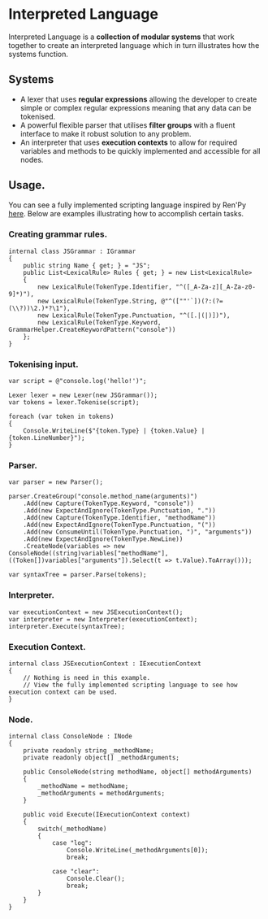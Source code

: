 # Interpreted Language
Interpreted Language is a **collection of modular systems** that work together to create an interpreted language which in turn illustrates how the systems function.

## Systems
- A lexer that uses **regular expressions** allowing the developer to create simple or complex regular expressions meaning that any data can be tokenised.
- A powerful flexible parser that utilises **filter groups** with a fluent interface to make it robust solution to any problem.
- An interpreter that uses **execution contexts** to allow for required variables and methods to be quickly implemented and accessible for all nodes.

## Usage.

You can see a fully implemented scripting language inspired by Ren'Py [here](/Interpreted-Language/Examples/RenPy/Language).
Below are examples illustrating how to accomplish certain tasks. 

### Creating grammar rules.
	internal class JSGrammar : IGrammar
    {
        public string Name { get; } = "JS";
        public List<LexicalRule> Rules { get; } = new List<LexicalRule>
        {
            new LexicalRule(TokenType.Identifier, "^([_A-Za-z][_A-Za-z0-9]*)"),
            new LexicalRule(TokenType.String, @"^([""'`])(?:(?=(\\?))\2.)*?\1"),
            new LexicalRule(TokenType.Punctuation, "^([.|(|)])"),
            new LexicalRule(TokenType.Keyword, GrammarHelper.CreateKeywordPattern("console"))
        };
    }

### Tokenising input.
	var script = @"console.log('hello!')";

	Lexer lexer = new Lexer(new JSGrammar());
	var tokens = lexer.Tokenise(script);

	foreach (var token in tokens)
	{
		Console.WriteLine($"{token.Type} | {token.Value} | {token.LineNumber}");
	}

### Parser.
	var parser = new Parser();

    parser.CreateGroup("console.method_name(arguments)")
        .Add(new Capture(TokenType.Keyword, "console"))
        .Add(new ExpectAndIgnore(TokenType.Punctuation, "."))
        .Add(new Capture(TokenType.Identifier, "methodName"))
        .Add(new ExpectAndIgnore(TokenType.Punctuation, "("))
        .Add(new ConsumeUntil(TokenType.Punctuation, ")", "arguments"))
        .Add(new ExpectAndIgnore(TokenType.NewLine))
        .CreateNode(variables => new ConsoleNode((string)variables["methodName"], ((Token[])variables["arguments"]).Select(t => t.Value).ToArray()));
		
	var syntaxTree = parser.Parse(tokens);
	
### Interpreter.
    var executionContext = new JSExecutionContext();
    var interpreter = new Interpreter(executionContext);
    interpreter.Execute(syntaxTree);


### Execution Context.
    internal class JSExecutionContext : IExecutionContext
    {
		// Nothing is need in this example.
		// View the fully implemented scripting language to see how execution context can be used.
    }

### Node.
	internal class ConsoleNode : INode
	{
		private readonly string _methodName;
		private readonly object[] _methodArguments;

		public ConsoleNode(string methodName, object[] methodArguments)
		{
			_methodName = methodName;
			_methodArguments = methodArguments;
		}

		public void Execute(IExecutionContext context)
		{
			switch(_methodName)
			{
			    case "log":
			        Console.WriteLine(_methodArguments[0]);
			        break;
			        
			    case "clear":
			        Console.Clear();
			        break;
			}
		}
	}